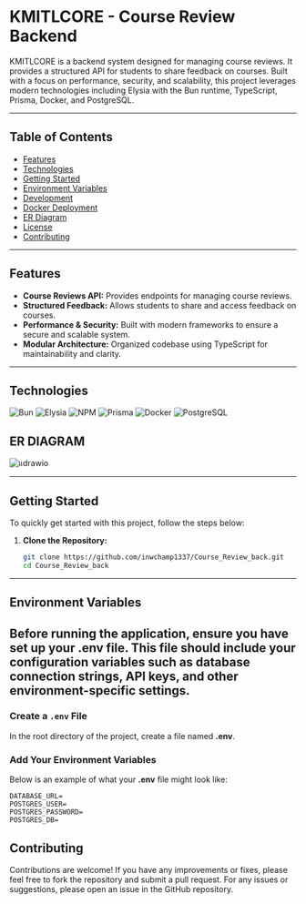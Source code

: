 # KMITLCORE - Course Review Backend

KMITLCORE is a backend system designed for managing course reviews. It provides a structured API for students to share feedback on courses. Built with a focus on performance, security, and scalability, this project leverages modern technologies including Elysia with the Bun runtime, TypeScript, Prisma, Docker, and PostgreSQL.

---
## Table of Contents

- [Features](#features)
- [Technologies](#technologies)
- [Getting Started](#getting-started)
- [Environment Variables](#environment-variables)
- [Development](#development)
- [Docker Deployment](#docker-deployment)
- [ER Diagram](#er-diagram)
- [License](#license)
- [Contributing](#contributing)

---
## Features

- **Course Reviews API:** Provides endpoints for managing course reviews.
- **Structured Feedback:** Allows students to share and access feedback on courses.
- **Performance & Security:** Built with modern frameworks to ensure a secure and scalable system.
- **Modular Architecture:** Organized codebase using TypeScript for maintainability and clarity.

---

## Technologies
![Bun](https://img.shields.io/badge/Bun-%23000000.svg?style=for-the-badge&logo=bun&logoColor=white)
![Elysia](https://img.shields.io/badge/Elysia-%23FFCC00.svg?style=for-the-badge&logo=elysia&logoColor=black)
![NPM](https://img.shields.io/badge/NPM-%23CB3837.svg?style=for-the-badge&logo=npm&logoColor=white)
![Prisma](https://img.shields.io/badge/Prisma-%23004DFF.svg?style=for-the-badge&logo=prisma&logoColor=white)
![Docker](https://img.shields.io/badge/Docker-%232496ED.svg?style=for-the-badge&logo=docker&logoColor=white)
![PostgreSQL](https://img.shields.io/badge/PostgreSQL-%23336791.svg?style=for-the-badge&logo=postgresql&logoColor=white)
## ER DIAGRAM
![แdrawio](https://github.com/user-attachments/assets/2b17cabc-e06e-4a7a-99f8-843c8ae109c7)

---

## Getting Started

To quickly get started with this project, follow the steps below:

1. **Clone the Repository:**

   ```bash
   git clone https://github.com/inwchamp1337/Course_Review_back.git
   cd Course_Review_back
---
## Environment Variables

Before running the application, ensure you have set up your **.env** file. This file should include your configuration variables such as database connection strings, API keys, and other environment-specific settings.
---
### Create a `.env` File

In the root directory of the project, create a file named **.env**.

### Add Your Environment Variables

Below is an example of what your **.env** file might look like:

```env
DATABASE_URL=
POSTGRES_USER=
POSTGRES_PASSWORD=
POSTGRES_DB=
```


## Contributing

Contributions are welcome! If you have any improvements or fixes, please feel free to fork the repository and submit a pull request. For any issues or suggestions, please open an issue in the GitHub repository.



